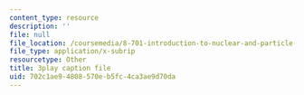 ```yaml
---
content_type: resource
description: ''
file: null
file_location: /coursemedia/8-701-introduction-to-nuclear-and-particle-physics-fall-2020/702c1ae94808570eb5fc4ca3ae9d70da_b5DKpnHXuUU.vtt
file_type: application/x-subrip
resourcetype: Other
title: 3play caption file
uid: 702c1ae9-4808-570e-b5fc-4ca3ae9d70da
---
```

